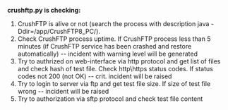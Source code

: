 **crushftp.py is checking:**
1) CrushFTP is alive or not (search the process with description java -Ddir=/app/CrushFTP8_PC/).
2) Check CrushFTP process uptime. If CrushFTP process less than 5 minutes (if CrushFTP service has been crashed and restore automatically) -- incident with warning level will be generated
3) Try to authrized on web-interface via http protocol and get list of files and check hash of test file. Check http\https status codes. If status codes not 200 (not OK) -- crit. incident will be raised
4) Try to login to server via ftp and get test file size. If size of test file wrong -- incident will be raised
5) Try to authorization via sftp protocol and check test file content

